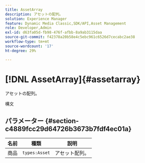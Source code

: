 ```yaml
---
title: AssetArray
description: アセットの配列。
solution: Experience Manager
feature: Dynamic Media Classic,SDK/API,Asset Management
role: Developer,Admin
exl-id: d63fa05d-fb98-476f-afbb-8a9ab3115daa
source-git-commit: f42378a20b58e4c5ebc961c6526d7cecabc2ae38
workflow-type: tm+mt
source-wordcount: '17'
ht-degree: 29%

---
```


# [!DNL AssetArray]{#assetarray}

アセットの配列。

構文

## パラメーター {#section-c4889fcc29d64726b3673b7fdf4ec01a}

| 名前 | 種類 | 説明 |
|---|---|---|
| 商品 | `types:Asset` | アセット配列。 |
